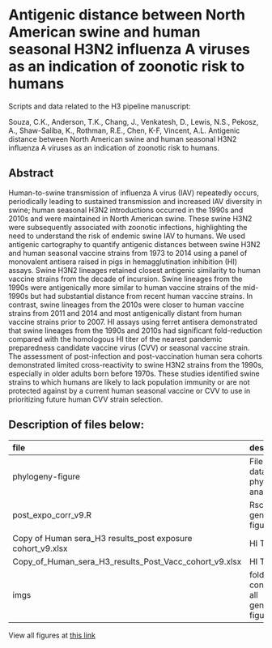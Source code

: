 # Antigenic distance between North American swine and human seasonal H3N2 influenza A viruses as an indication of zoonotic risk to humans

Scripts and data related to the H3 pipeline manuscript:

Souza, C.K., Anderson, T.K., Chang, J., Venkatesh, D., Lewis, N.S., Pekosz, A., Shaw-Saliba, K., Rothman, R.E., Chen, K-F, Vincent, A.L. Antigenic distance between North American swine and human seasonal H3N2 influenza A viruses as an indication of zoonotic risk to humans.

## Abstract
Human-to-swine transmission of influenza A virus (IAV) repeatedly occurs, periodically leading to sustained transmission and increased IAV diversity in swine; human seasonal H3N2 introductions occurred in the 1990s and 2010s and were maintained in North American swine. These swine H3N2 were subsequently associated with zoonotic infections, highlighting the need to understand the risk of endemic swine IAV to humans. We used antigenic cartography to quantify antigenic distances between swine H3N2 and human seasonal vaccine strains from 1973 to 2014 using a panel of monovalent antisera raised in pigs in hemagglutination inhibition (HI) assays. Swine H3N2 lineages retained closest antigenic similarity to human vaccine strains from the decade of incursion. Swine lineages from the 1990s were antigenically more similar to human vaccine strains of the mid-1990s but had substantial distance from recent human vaccine strains. In contrast, swine lineages from the 2010s were closer to human vaccine strains from 2011 and 2014 and most antigenically distant from human vaccine strains prior to 2007. HI assays using ferret antisera demonstrated that swine lineages from the 1990s and 2010s had significant fold-reduction compared with the homologous HI titer of the nearest pandemic preparedness candidate vaccine virus (CVV) or seasonal vaccine strain. The assessment of post-infection and post-vaccination human sera cohorts demonstrated limited cross-reactivity to swine H3N2 strains from the 1990s, especially in older adults born before 1970s. These studies identified swine strains to which humans are likely to lack population immunity or are not protected against by a current human seasonal vaccine or CVV to use in prioritizing future human CVV strain selection.

## Description of files below:

| file | description |
|:--|:--|
| phylogeny-figure | Files and data for phylogenetic analyses |
| post\_expo\_corr\_v9.R | Rscript to generate figures|
| Copy of Human sera\_H3 results\_post exposure cohort\_v9.xlsx | HI Titers |
| Copy\_of\_Human\_sera\_H3\_results\_Post\_Vacc\_cohort\_v9.xlsx | HI Titers|
| imgs | folder containing all generated figures |


View all figures at [this link](imgs/README.md)
